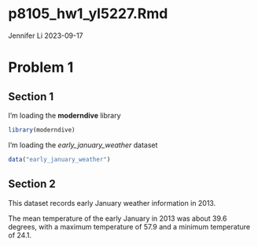 p8105_hw1_yl5227.Rmd
================
Jennifer Li
2023-09-17

# Problem 1

## Section 1

I’m loading the **moderndive** library

``` r
library(moderndive)
```

I’m loading the *early_january_weather* dataset

``` r
data("early_january_weather")
```

## Section 2

This dataset records early January weather information in 2013.

The mean temperature of the early January in 2013 was about 39.6
degrees, with a maximum temperature of 57.9 and a minimum temperature of
24.1.

